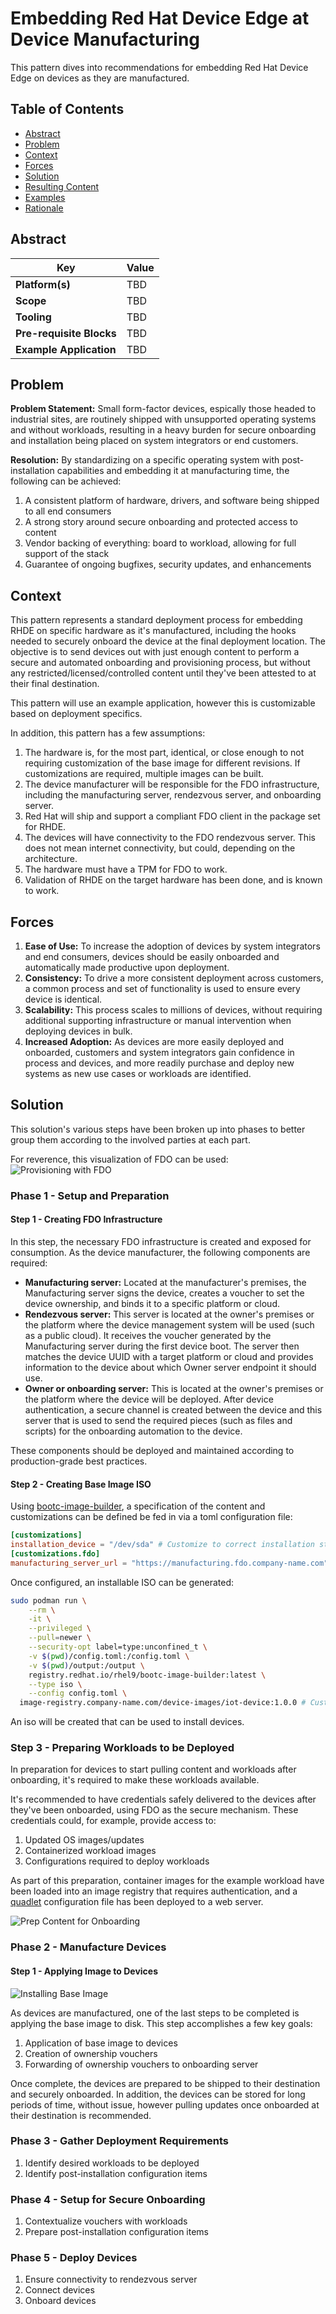 # Embedding Red Hat Device Edge at Device Manufacturing
This pattern dives into recommendations for embedding Red Hat Device Edge on devices as they are manufactured.

## Table of Contents
* [Abstract](#abstract)
* [Problem](#problem)
* [Context](#context)
* [Forces](#forces)
* [Solution](#solution)
* [Resulting Content](#resulting-context)
* [Examples](#examples)
* [Rationale](#rationale)

## Abstract
| Key | Value |
| --- | --- |
| **Platform(s)** | TBD |
| **Scope** | TBD |
| **Tooling** | TBD |
| **Pre-requisite Blocks** | TBD |
| **Example Application** | TBD |

## Problem
**Problem Statement:** Small form-factor devices, espically those headed to industrial sites, are routinely shipped with unsupported operating systems and without workloads, resulting in a heavy burden for secure onboarding and installation being placed on system integrators or end customers.

**Resolution:** By standardizing on a specific operating system with post-installation capabilities and embedding it at manufacturing time, the following can be achieved:
1. A consistent platform of hardware, drivers, and software being shipped to all end consumers
2. A strong story around secure onboarding and protected access to content
3. Vendor backing of everything: board to workload, allowing for full support of the stack
4. Guarantee of ongoing bugfixes, security updates, and enhancements

## Context
This pattern represents a standard deployment process for embedding RHDE on specific hardware as it's manufactured, including the hooks needed to securely onboard the device at the final deployment location. The objective is to send devices out with just enough content to perform a secure and automated onboarding and provisioning process, but without any restricted/licensed/controlled content until they've been attested to at their final destination.

This pattern will use an example application, however this is customizable based on deployment specifics.

In addition, this pattern has a few assumptions:
1. The hardware is, for the most part, identical, or close enough to not requiring customization of the base image for different revisions. If customizations are required, multiple images can be built.
2. The device manufacturer will be responsible for the FDO infrastructure, including the manufacturing server, rendezvous server, and onboarding server.
3. Red Hat will ship and support a compliant FDO client in the package set for RHDE.
4. The devices will have connectivity to the FDO rendezvous server. This does not mean internet connectivity, but could, depending on the architecture.
5. The hardware must have a TPM for FDO to work.
6. Validation of RHDE on the target hardware has been done, and is known to work.

## Forces
1. **Ease of Use:** To increase the adoption of devices by system integrators and end consumers, devices should be easily onboarded and automatically made productive upon deployment.
2. **Consistency:** To drive a more consistent deployment across customers, a common process and set of functionality is used to ensure every device is identical. 
3. **Scalability:** This process scales to millions of devices, without requiring additional supporting infrastructure or manual intervention when deploying devices in bulk.
4. **Increased Adoption:** As devices are more easily deployed and onboarded, customers and system integrators gain confidence in process and devices, and more readily purchase and deploy new systems as new use cases or workloads are identified.

## Solution
This solution's various steps have been broken up into phases to better group them according to the involved parties at each part.

For reverence, this visualization of FDO can be used:
![Provisioning with FDO](https://fidoalliance.org/wp-content/uploads/2021/04/FDO-Onboarding-image-1024x576.jpg)

### Phase 1 - Setup and Preparation
#### Step 1 - Creating FDO Infrastructure
In this step, the necessary FDO infrastructure is created and exposed for consumption. As the device manufacturer, the following components are required:
- **Manufacturing server:** Located at the manufacturer's premises, the Manufacturing server signs the device, creates a voucher to set the device ownership, and binds it to a specific platform or cloud.
- **Rendezvous server:** This server is located at the owner's premises or the platform where the device management system will be used (such as a public cloud). It receives the voucher generated by the Manufacturing server during the first device boot. The server then matches the device UUID with a target platform or cloud and provides information to the device about which Owner server endpoint it should use.
- **Owner or onboarding server:** This is located at the owner's premises or the platform where the device will be deployed. After device authentication, a secure channel is created between the device and this server that is used to send the required pieces (such as files and scripts) for the onboarding automation to the device.

These components should be deployed and maintained according to production-grade best practices.

#### Step 2 - Creating Base Image ISO
Using [bootc-image-builder](https://access.redhat.com/documentation/en-us/red_hat_enterprise_linux/9/html/using_image_mode_for_rhel_to_build_deploy_and_manage_operating_systems/creating-bootc-compatible-base-disk-images-with-bootc-image-builder_using-image-mode-for-rhel-to-build-deploy-and-manage-operating-systems#creating-iso-images-by-using-bootc-image-builder_creating-bootc-compatible-base-disk-images-with-bootc-image-builder), a specification of the content and customizations can be defined be fed in via a toml configuration file:
```toml
[customizations]
installation_device = "/dev/sda" # Customize to correct installation storage device
[customizations.fdo]
manufacturing_server_url = "https://manufacturing.fdo.company-name.com" # Customize to correct URL
```

Once configured, an installable ISO can be generated:
```bash
sudo podman run \
    --rm \
    -it \
    --privileged \
    --pull=newer \
    --security-opt label=type:unconfined_t \
    -v $(pwd)/config.toml:/config.toml \
    -v $(pwd)/output:/output \
    registry.redhat.io/rhel9/bootc-image-builder:latest \
    --type iso \
    --config config.toml \
  image-registry.company-name.com/device-images/iot-device:1.0.0 # Customize accordingly
```

An iso will be created that can be used to install devices.

### Step 3 - Preparing Workloads to be Deployed
In preparation for devices to start pulling content and workloads after onboarding, it's required to make these workloads available.

It's recommended to have credentials safely delivered to the devices after they've been onboarded, using FDO as the secure mechanism. These credentials could, for example, provide access to:
1. Updated OS images/updates
2. Containerized workload images
3. Configurations required to deploy workloads

As part of this preparation, container images for the example workload have been loaded into an image registry that requires authentication, and a [quadlet](https://www.redhat.com/sysadmin/quadlet-podman) configuration file has been deployed to a web server.

![Prep Content for Onboarding](./.images/prep-for-onboarding.png)

### Phase 2 - Manufacture Devices
#### Step 1 - Applying Image to Devices
![Installing Base Image](./.images/installing-base-image.png)

As devices are manufactured, one of the last steps to be completed is applying the base image to disk. This step accomplishes a few key goals:
1. Application of base image to devices
2. Creation of ownership vouchers
3. Forwarding of ownership vouchers to onboarding server

Once complete, the devices are prepared to be shipped to their destination and securely onboarded. In addition, the devices can be stored for long periods of time, without issue, however pulling updates once onboarded at their destination is recommended.

### Phase 3 - Gather Deployment Requirements
1. Identify desired workloads to be deployed
2. Identify post-installation configuration items

### Phase 4 - Setup for Secure Onboarding
1. Contextualize vouchers with workloads
2. Prepare post-installation configuration items

### Phase 5 - Deploy Devices
1. Ensure connectivity to rendezvous server
2. Connect devices
3. Onboard devices

